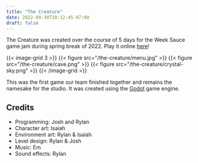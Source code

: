 ```yaml
---
title: "The Creature"
date: 2022-09-30T20:12:45-07:00
draft: false
---
```


The Creature was created over the course of 5 days for the Week Sauce game jam during spring break of 2022. Play it online [here](https://supergobo.itch.io/the-creature)!

{{< image-grid 3 >}}
{{< figure src="/the-creature/menu.jpg" >}}
{{< figure src="/the-creature/cave.png" >}}
{{< figure src="/the-creature/crystal-sky.png" >}}
{{< /image-grid >}}

<!--more-->

This was the first game our team finished together and remains the namesake for the studio. It was created using the [Godot](https://godotengine.org/) game engine.

## Credits

- Programming: Josh and Rylan
- Character art: Isaiah
- Environment art: Rylan & Isaiah
- Level design: Rylan & Josh
- Music: Em
- Sound effects: Rylan